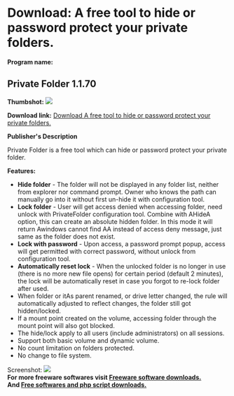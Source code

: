 # Download: A free tool to hide or password protect your private folders.

**Program name:**

## Private Folder 1.1.70

  
**Thumbshot:** ![](http://www.freewarefiles.com/screenshot/privatefolder_md.jpg)   
  
**Download link:** [Download A free tool to hide or password protect your private folders.](http://freesoftwares.boysofts.com/Private-Folder_program_80798.html)  
  


**Publisher's Description**  
  


Private Folder is a free tool which can hide or password protect your private folder. 

**Features:**

  * **Hide folder** \- The folder will not be displayed in any folder list, neither from explorer nor command prompt. Owner who knows the path can manually go into it without first un-hide it with configuration tool. 
  * **Lock folder** \- User will get access denied when accessing folder, need unlock with PrivateFolder configuration tool. Combine with AHideA option, this can create an absolute hidden folder. In this mode it will return Awindows cannot find AA instead of access deny message, just same as the folder does not exist. 
  * **Lock with password** \- Upon access, a password prompt popup, access will get permitted with correct password, without unlock from configuration tool. 
  * **Automatically reset lock** \- When the unlocked folder is no longer in use (there is no more new file opens) for certain period (default 2 minutes), the lock will be automatically reset in case you forgot to re-lock folder after used. 
  * When folder or itAs parent renamed, or drive letter changed, the rule will automatically adjusted to reflect changes, the folder still got hidden/locked. 
  * If a mount point created on the volume, accessing folder through the mount point will also got blocked. 
  * The hide/lock apply to all users (include administrators) on all sessions. 
  * Support both basic volume and dynamic volume. 
  * No count limitation on folders protected. 
  * No change to file system. 

  
  
Screenshot: ![](http://www.freewarefiles.com/screenshot/privatefolder.jpg)   
**For more freeware softwares visit [Freeware software downloads.](http://freesoftwares.boysofts.com/)**   
**And [Free softwares and php script downloads.](http://www.boysofts.com/)**
